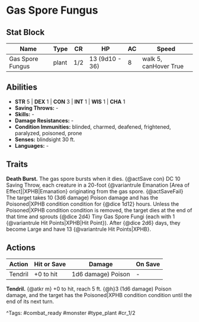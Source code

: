 # Gas Spore Fungus

## Stat Block

| Name | Type | CR | HP | AC | Speed |
|------|------|----|----|----|-------|
| Gas Spore Fungus | plant | 1/2 | 13 (9d10 - 36) | 8 | walk 5, canHover True |

## Abilities

- **STR** 5 | **DEX** 1 | **CON** 3 | **INT** 1 | **WIS** 1 | **CHA** 1
- **Saving Throws:** -  
- **Skills:** -  
- **Damage Resistances:** -  
- **Condition Immunities:** blinded, charmed, deafened, frightened, paralyzed, poisoned, prone  
- **Senses:** blindsight 30 ft.  
- **Languages:** -

## Traits

**Death Burst.** The gas spore bursts when it dies. {@actSave con} DC 10 Saving Throw, each creature in a 20-foot {@variantrule Emanation [Area of Effect]|XPHB|Emanation} originating from the gas spore. {@actSaveFail} The target takes 10 (3d6 damage) Poison damage and has the Poisoned|XPHB condition condition for {@dice 1d12} hours. Unless the Poisoned|XPHB condition condition is removed, the target dies at the end of that time and sprouts {@dice 2d4} Tiny Gas Spore Fungi (each with 1 {@variantrule Hit Points|XPHB|Hit Point}). After {@dice 2d6} days, they become Large and have 13 {@variantrule Hit Points|XPHB}.


## Actions

| Action | Hit or Save | Damage | On Save |
|--------|--------------|--------|----------|
| Tendril | +0 to hit | 1d6 damage) Poison | - |

**Tendril.** {@atkr m} +0 to hit, reach 5 ft. {@h}3 (1d6 damage) Poison damage, and the target has the Poisoned|XPHB condition condition until the end of its next turn.


^Tags: #combat_ready #monster #type_plant #cr_1/2